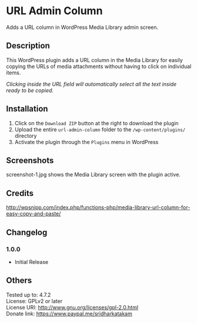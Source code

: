 # URL Admin Column #

Adds a URL column in WordPress Media Library admin screen.

## Description ##

This WordPress plugin adds a URL column in the Media Library for easily copying the URLs of media attachments without having to click on individual items.

*Clicking inside the URL field will automatically select all the text inside ready to be copied.*

## Installation ##

1. Click on the `Download ZIP` button at the right to download the plugin
2. Upload the entire `url-admin-column` folder to the `/wp-content/plugins/` directory
3. Activate the plugin through the `Plugins` menu in WordPress

## Screenshots ##

screenshot-1.jpg shows the Media Library screen with the plugin active.

## Credits ##

http://wpsnipp.com/index.php/functions-php/media-library-url-column-for-easy-copy-and-paste/

## Changelog ##

### 1.0.0 ###
* Initial Release

## Others ##

Tested up to: 4.7.2  
License: GPLv2 or later  
License URI: http://www.gnu.org/licenses/gpl-2.0.html  
Donate link: https://www.paypal.me/sridharkatakam
